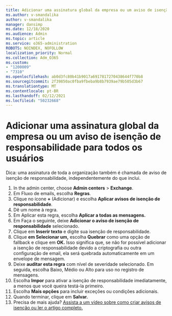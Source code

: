 ```yaml
---
title: Adicionar uma assinatura global da empresa ou um aviso de isenção de responsabilidade para todos os usuários
ms.author: v-smandalika
author: v-smandalika
manager: dansimp
ms.date: 12/18/2020
ms.audience: Admin
ms.topic: article
ms.service: o365-administration
ROBOTS: NOINDEX, NOFOLLOW
localization_priority: Normal
ms.collection: Adm_O365
ms.custom:
- "1200009"
- "7310"
ms.openlocfilehash: ab0d3fc80b41b9017a6917817270438644f770b8
ms.sourcegitcommit: 2f39850ac0fba9fbeba9b8b7939ae79b505d3b67
ms.translationtype: MT
ms.contentlocale: pt-BR
ms.lasthandoff: 02/12/2021
ms.locfileid: "50232668"
---
```

# <a name="add-a-global-company-signature-or-disclaimer-for-all-users"></a>Adicionar uma assinatura global da empresa ou um aviso de isenção de responsabilidade para todos os usuários

Dica: uma assinatura de toda a organização também é chamada de aviso de isenção de responsabilidade, independentemente do que inclui.

1. In the admin center, choose **Admin centers**  >  **Exchange**.
2. Em Fluxo de emails, escolha **Regras**.
3. Clique no ícone **+** (Adicionar) e escolha **Aplicar avisos de isenção de responsabilidade**.
4. Dê um nome à regra.
5. Em Aplicar esta regra, escolha **Aplicar a todas as mensagens.**
6. Em Faça o seguinte, deixe **Adicionar o aviso de isenção de responsabilidade** selecionado.
7. Clique em **Inserir texto** e digite sua isenção de responsabilidade.
8. Clique **em Selecionar um,** escolha **Quebrar** como uma opção de fallback e clique em **OK.** Isso significa que, se não for possível adicionar a isenção de responsabilidade devido a criptografia ou outra configuração de email, ela será quebrada automaticamente em um envelope de mensagem.
9. Deixe **auditar esta regra** com nível de severidade selecionado. Em seguida, escolha Baixo, Médio ou Alto para uso no registro de mensagens.
10. Escolha **Impor** para ativar a isenção de responsabilidade imediatamente, a menos que você queira testá-la primeiro.
11. Escolha **Mais opções** para incluir exceções ou condições adicionais.
12. Quando terminar, clique em **Salvar.**
13. Precisa de mais ajuda? [Assista a um vídeo sobre como criar avisos de isenção ou ler o artigo completo.](https://support.office.com/article/2d75860f-c527-4352-a7f6-73eba54c0c72?wt.mc_id=Chat_GlobalSignature)